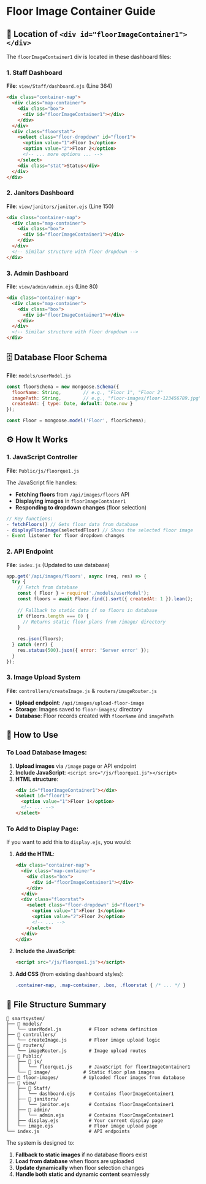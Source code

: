 # Floor Image Container Guide

## 📍 Location of `<div id="floorImageContainer1"></div>`

The `floorImageContainer1` div is located in these dashboard files:

### 1. **Staff Dashboard**
**File**: `view/Staff/dashboard.ejs` (Line 364)
```html
<div class="container-map">
  <div class="map-container">
    <div class="box">
      <div id="floorImageContainer1"></div>
    </div>
  </div>
  <div class="floorstat">
    <select class="floor-dropdown" id="floor1">
      <option value="1">Floor 1</option>
      <option value="2">Floor 2</option>
      <!-- ... more options ... -->
    </select>
    <div class="stat">Status</div>
  </div>
</div>
```

### 2. **Janitors Dashboard**
**File**: `view/janitors/janitor.ejs` (Line 150)
```html
<div class="container-map">
  <div class="map-container">
    <div class="box">
      <div id="floorImageContainer1"></div>
    </div>
  </div>
  <!-- Similar structure with floor dropdown -->
</div>
```

### 3. **Admin Dashboard**
**File**: `view/admin/admin.ejs` (Line 80)
```html
<div class="container-map">
  <div class="map-container">
    <div class="box">
      <div id="floorImageContainer1"></div>
    </div>
  </div>
  <!-- Similar structure with floor dropdown -->
</div>
```

## 🗄️ Database Floor Schema

**File**: `models/userModel.js`
```javascript
const floorSchema = new mongoose.Schema({
  floorName: String,        // e.g., "Floor 1", "Floor 2"
  imagePath: String,        // e.g., "floor-images/floor-123456789.jpg"
  createdAt: { type: Date, default: Date.now }
});

const Floor = mongoose.model('Floor', floorSchema);
```

## ⚙️ How It Works

### 1. **JavaScript Controller**
**File**: `Public/js/floorque1.js`

The JavaScript file handles:
- **Fetching floors** from `/api/images/floors` API
- **Displaying images** in `floorImageContainer1`
- **Responding to dropdown changes** (floor selection)

```javascript
// Key functions:
- fetchFloors() // Gets floor data from database
- displayFloorImage(selectedFloor) // Shows the selected floor image
- Event listener for floor dropdown changes
```

### 2. **API Endpoint**
**File**: `index.js` (Updated to use database)

```javascript
app.get('/api/images/floors', async (req, res) => {
  try {
    // Fetch from database
    const { Floor } = require('./models/userModel');
    const floors = await Floor.find().sort({ createdAt: 1 }).lean();
    
    // Fallback to static data if no floors in database
    if (floors.length === 0) {
      // Returns static floor plans from /image/ directory
    }
    
    res.json(floors);
  } catch (err) {
    res.status(500).json({ error: 'Server error' });
  }
});
```

### 3. **Image Upload System**
**File**: `controllers/createImage.js` & `routers/imageRouter.js`

- **Upload endpoint**: `/api/images/upload-floor-image`
- **Storage**: Images saved to `floor-images/` directory
- **Database**: Floor records created with `floorName` and `imagePath`

## 🔧 How to Use

### To Load Database Images:
1. **Upload images** via `/image` page or API endpoint
2. **Include JavaScript**: `<script src="/js/floorque1.js"></script>`
3. **HTML structure**:
   ```html
   <div id="floorImageContainer1"></div>
   <select id="floor1">
     <option value="1">Floor 1</option>
     <!-- ... -->
   </select>
   ```

### To Add to Display Page:
If you want to add this to `display.ejs`, you would:

1. **Add the HTML**:
   ```html
   <div class="container-map">
     <div class="map-container">
       <div class="box">
         <div id="floorImageContainer1"></div>
       </div>
     </div>
     <div class="floorstat">
       <select class="floor-dropdown" id="floor1">
         <option value="1">Floor 1</option>
         <option value="2">Floor 2</option>
         <!-- ... -->
       </select>
     </div>
   </div>
   ```

2. **Include the JavaScript**:
   ```html
   <script src="/js/floorque1.js"></script>
   ```

3. **Add CSS** (from existing dashboard styles):
   ```css
   .container-map, .map-container, .box, .floorstat { /* ... */ }
   ```

## 📂 File Structure Summary

```
📁 smartsystem/
├── 📁 models/
│   └── userModel.js          # Floor schema definition
├── 📁 controllers/
│   └── createImage.js        # Floor image upload logic
├── 📁 routers/
│   └── imageRouter.js        # Image upload routes
├── 📁 Public/
│   ├── 📁 js/
│   │   └── floorque1.js      # JavaScript for floorImageContainer1
│   └── 📁 image/            # Static floor plan images
├── 📁 floor-images/         # Uploaded floor images from database
├── 📁 view/
│   ├── 📁 Staff/
│   │   └── dashboard.ejs     # Contains floorImageContainer1
│   ├── 📁 janitors/
│   │   └── janitor.ejs       # Contains floorImageContainer1  
│   ├── 📁 admin/
│   │   └── admin.ejs         # Contains floorImageContainer1
│   ├── display.ejs           # Your current display page
│   └── image.ejs             # Floor image upload page
└── index.js                  # API endpoints
```

The system is designed to:
1. **Fallback to static images** if no database floors exist
2. **Load from database** when floors are uploaded
3. **Update dynamically** when floor selection changes
4. **Handle both static and dynamic content** seamlessly 